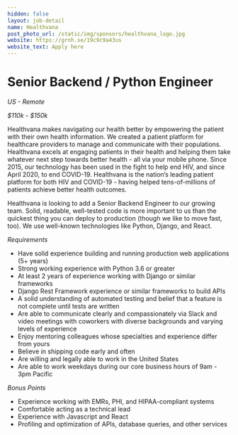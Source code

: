 ```yaml
---
hidden: false
layout: job-detail
name: Healthvana
post_photo_url: /static/img/sponsors/healthvana_logo.jpg
website: https://grnh.se/19c9c9a43us
website_text: Apply here
---
```


# Senior Backend / Python Engineer

*US - Remote*

*$110k - $150k*

Healthvana makes navigating our health better by empowering the patient with their own health information. We created a patient platform for healthcare providers to manage and communicate with their populations. Healthvana excels at engaging patients in their health and helping them take whatever next step towards better health - all via your mobile phone.
Since 2015, our technology has been used in the fight to help end HIV, and since April 2020, to end COVID-19. Healthvana is the nation’s leading patient platform for both HIV and COVID-19 - having helped tens-of-millions of patients achieve better health outcomes.

Healthvana is looking to add a Senior Backend Engineer to our growing team. Solid, readable, well-tested code is more important to us than the quickest thing you can deploy to production (though we like to move fast, too). We use well-known technologies like Python, Django, and React.

*Requirements*
- Have solid experience building and running production web applications (5+ years)
- Strong working experience with Python 3.6 or greater
- At least 2 years of experience working with Django or similar frameworks
- Django Rest Framework experience or similar frameworks to build APIs
- A solid understanding of automated testing and belief that a feature is not complete until tests are written
- Are able to communicate clearly and compassionately via Slack and video meetings with coworkers with diverse backgrounds and varying levels of experience
- Enjoy mentoring colleagues whose specialties and experience differ from yours
- Believe in shipping code early and often
- Are willing and legally able to work in the United States
- Are able to work weekdays during our core business hours of 9am - 3pm Pacific

*Bonus Points*
- Experience working with EMRs, PHI, and HIPAA-compliant systems
- Comfortable acting as a technical lead
- Experience with Javascript and React
- Profiling and optimization of APIs, database queries, and other services
